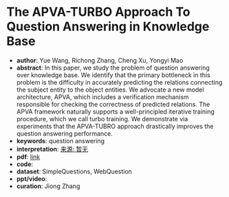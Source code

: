 # The APVA-TURBO Approach To Question Answering in Knowledge Base
* **author**: Yue Wang, Richong Zhang, Cheng Xu, Yongyi Mao
* **abstract**: In this paper, we study the problem of question answering over knowledge base. We identify that the primary bottleneck in this problem is the difficulty in accurately predicting the relations connecting the subject entity to the object entities. We advocate a new model architecture, APVA, which includes a verification mechanism responsible for checking the correctness of predicted relations. The APVA framework naturally supports a well-principled iterative training procedure, which we call turbo training. We demonstrate via experiments that the APVA-TUBRO approach drastically improves the question answering performance.
* **keywords**: question answering
* **interpretation**: [来源: 暂无]()
* **pdf**: [link](https://www.aclweb.org/anthology/C18-1170.pdf)
* **code**:
* **dataset**: SimpleQuestions, WebQuestion
* **ppt/video**:
* **curation**: Jiong Zhang 
